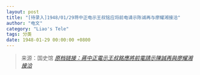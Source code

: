 ```yaml
---
layout: post
title: "[待录入]1948/01/29蒋中正电示王叔铭应将前电请示陈诚再与廖耀湘接洽"
author: "电文"
category: "Liao's Tele"
tags: 分类
date: 1948-01-29 00:00:00 +0800
---
```

> 来源：国史馆 [*原档链接：蔣中正電示王叔銘應將前電請示陳誠再與廖耀湘接洽*](https://ahonline.drnh.gov.tw/index.php?act=Display/image/5894523lq6k3hL)